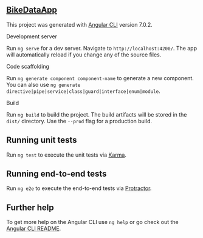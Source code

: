 ## [BikeDataApp](https://jsteckling56783.github.io/bike-data-mindsumo/)


This project was generated with [Angular CLI](https://github.com/angular/angular-cli) version 7.0.2.

 Development server

Run `ng serve` for a dev server. Navigate to `http://localhost:4200/`. The app will automatically reload if you change any of the source files.

 Code scaffolding

Run `ng generate component component-name` to generate a new component. You can also use `ng generate directive|pipe|service|class|guard|interface|enum|module`.

Build

Run `ng build` to build the project. The build artifacts will be stored in the `dist/` directory. Use the `--prod` flag for a production build.

## Running unit tests

Run `ng test` to execute the unit tests via [Karma](https://karma-runner.github.io).

## Running end-to-end tests

Run `ng e2e` to execute the end-to-end tests via [Protractor](http://www.protractortest.org/).

## Further help

To get more help on the Angular CLI use `ng help` or go check out the [Angular CLI README](https://github.com/angular/angular-cli/blob/master/README.md). 
